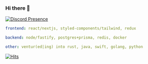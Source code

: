 ### Hi there 👋


[![Discord Presence](https://lanyard.cnrad.dev/api/173557815326015488)](https://discord.com/users/173557815326015488)

```yaml
frontend: react/nextjs, styled-components/tailwind, redux

backend: node/fastify, postgres+prisma, redis, docker

other: ventur(ed|ing) into rust, java, swift, golang, python
```

[![Hits](https://hits-app.vercel.app/hits?url=https://github.com/cnrad&bgLeft=444444&bgRight=575fff&label=visits)](https://hits-app.vercel.app/)
